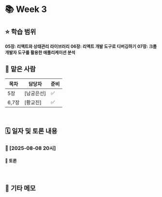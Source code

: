 # 📚 Week 3

## ⭐️ 학습 범위
<b>05장: 리액트와 상태관리 라이브러리</b>
<b> 06장: 리액트 개발 도구로 디버깅하기</b>
<b> 07장: 크롬 개발자 도구를 활용한 애플리케이션 분석</b>



## 👤 맡은 사람
| 목차 | 담당자 |준비|
|----|--------|---|
| 5장 | [남궁은선] |✅|
| 6,7장 | [황교진] |✅|


<br/>

## 🗓️ 일자 및 토론 내용

### 📅 [2025-08-08 20시]

#### 💬 토론

<br/>

## 📝 기타 메모
